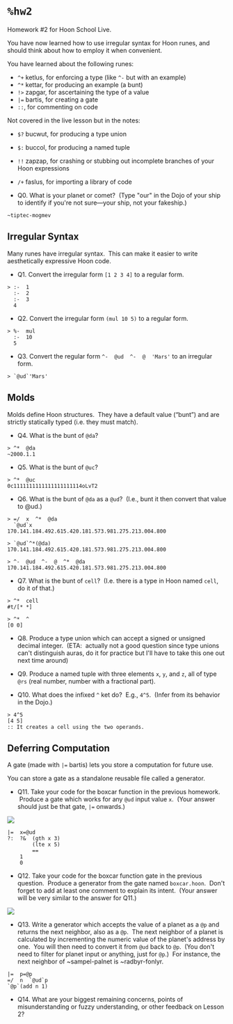 #   `%hw2`

Homework #2 for Hoon School Live.  
  
You have now learned how to use irregular syntax for Hoon runes, and should think about how to employ it when convenient.  
  
You have learned about the following runes:  
  
- `^+` ketlus, for enforcing a type (like `^-` but with an example)  
- `^*` kettar, for producing an example (a bunt)  
- `!>` zapgar, for ascertaining the type of a value  
- `|=` bartis, for creating a gate  
- `::`, for commenting on code  
  
Not covered in the live lesson but in the notes:  
  
- `$?` bucwut, for producing a type union  
- `$:` buccol, for producing a named tuple  
- `!!` zapzap, for crashing or stubbing out incomplete branches of your Hoon expressions  
- `/+` faslus, for importing a library of code

- Q0. What is your planet or comet?  (Type "our" in the Dojo of your ship to identify if you're not sure—your ship, not your fakeship.)
```
~tiptec-mogmev
```

##  Irregular Syntax

Many runes have irregular syntax.  This can make it easier to write aesthetically expressive Hoon code.

- Q1. Convert the irregular form `[1 2 3 4]` to a regular form.
```
> :-  1
  :-  2
  :-  3
  4
```

- Q2. Convert the irregular form `(mul 10 5)` to a regular form.
```
> %-  mul
  :-  10
  5
```

- Q3. Convert the regular form `^-  @ud  ^-  @  'Mars'` to an irregular form.
```
> `@ud`'Mars'
```

##  Molds

Molds define Hoon structures.  They have a default value (“bunt”) and are strictly statically typed (i.e. they must match).

- Q4. What is the bunt of `@da`?
```
> ^*  @da
~2000.1.1
```

- Q5. What is the bunt of `@uc`?
```
> ^*  @uc
0c1111111111111111111114oLvT2
```

- Q6. What is the bunt of `@da` as a `@ud`?  (I.e., bunt it then convert that value to @ud.)  
```
> =/  x  ^*  @da
  `@ud`x
170.141.184.492.615.420.181.573.981.275.213.004.800

> `@ud`^*(@da)
170.141.184.492.615.420.181.573.981.275.213.004.800

> ^-  @ud  ^-  @  ^*  @da
170.141.184.492.615.420.181.573.981.275.213.004.800
```

- Q7. What is the bunt of `cell`?  (I.e. there is a type in Hoon named `cell`, do it of that.)
```
> ^*  cell
#t/[* *]

> ^*  ^
[0 0]
```

- Q8. Produce a type union which can accept a signed or unsigned decimal integer.  (ETA:  actually not a good question since type unions can't distinguish auras, do it for practice but I'll have to take this one out next time around)  

- Q9. Produce a named tuple with three elements `x`, `y`, and `z`, all of type `@rs` (real number, number with a fractional part).

- Q10. What does the infixed `^` ket do?  E.g., `4^5`.  (Infer from its behavior in the Dojo.)
```
> 4^5
[4 5]
:: It creates a cell using the two operands.
```

##  Deferring Computation

A gate (made with `|=` bartis) lets you store a computation for future use.  
  
You can store a gate as a standalone reusable file called a generator.

- Q11. Take your code for the boxcar function in the previous homework.  Produce a gate which works for any `@ud` input value `x`.  (Your answer should just be that gate, `|=` onwards.)  

![](https://lh3.googleusercontent.com/GircNC0W49Axuddqbw280FX7CYA53q70TXT1v_qp6OEFutcIcz5Kc1OnwRFbjLIgG9kMfRYuvawL5XWK7a6mb10Itiye6y22UOAX0pPDZOblTLR7IfiwDa6Iwx8PEDkKFVG4jw3fzxbhX89NVT32QTaJMKfkP6SSAmIxM7xgVTOHFBLhQTvtlWHVGfmZPsKJgos_)
```
|=  x=@ud
?:  ?&  (gth x 3)
        (lte x 5)
        ==
    1
    0
```

- Q12. Take your code for the boxcar function gate in the previous question.  Produce a generator from the gate named `boxcar.hoon`.  Don't forget to add at least one comment to explain its intent.  (Your answer will be very similar to the answer for Q11.)

![](https://lh3.googleusercontent.com/GircNC0W49Axuddqbw280FX7CYA53q70TXT1v_qp6OEFutcIcz5Kc1OnwRFbjLIgG9kMfRYuvawL5XWK7a6mb10Itiye6y22UOAX0pPDZOblTLR7IfiwDa6Iwx8PEDkKFVG4jw3fzxbhX89NVT32QTaJMKfkP6SSAmIxM7xgVTOHFBLhQTvtlWHVGfmZPsKJgos_)

- Q13. Write a generator which accepts the value of a planet as a `@p` and returns the next neighbor, also as a `@p`.  The next neighbor of a planet is calculated by incrementing the numeric value of the planet's address by one.  You will then need to convert it from `@ud` back to `@p`.  (You don't need to filter for planet input or anything, just for `@p`.)  For instance, the next neighbor of ~sampel-palnet is ~radbyr-fonlyr.
```
|=  p=@p
=/  n  `@ud`p
`@p`(add n 1)
```

- Q14. What are your biggest remaining concerns, points of misunderstanding or fuzzy understanding, or other feedback on Lesson 2?